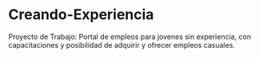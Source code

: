 # Creando-Experiencia
Proyecto de Trabajo: Portal de empleos para jovenes sin experiencia, con capacitaciones y posibilidad de adquirir y ofrecer empleos casuales.
